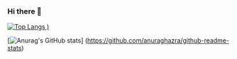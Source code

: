 ### Hi there 👋

[![Top Langs](https://github-readme-stats.vercel.app/api/top-langs/?username=taiga07&theme=tokyonight)
)](https://github.com/anuraghazra/github-readme-stats)

[![Anurag's GitHub stats](https://github-readme-stats.vercel.app/api?username=taiga07&theme=tokyonight)]
(https://github.com/anuraghazra/github-readme-stats)

<!--
**taiga07/taiga07** is a ✨ _special_ ✨ repository because its `README.md` (this file) appears on your GitHub profile.

Here are some ideas to get you started:

- 🔭 I’m currently working on ...
- 🌱 I’m currently learning ...
- 👯 I’m looking to collaborate on ...
- 🤔 I’m looking for help with ...
- 💬 Ask me about ...
- 📫 How to reach me: ...
- 😄 Pronouns: ...
- ⚡ Fun fact: ...
-->
